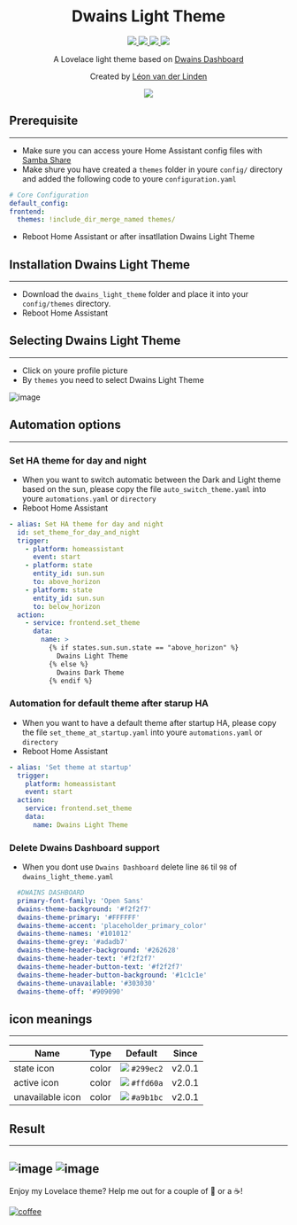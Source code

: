 <h1 align="center">Dwains Light Theme</h1> 


<p align="center">
  <a href="https://github.com/LRvdLinden/dwains_light_theme">
    <img src="https://img.shields.io/github/v/release/LRvdLinden/dwains_light_theme" />
  </a>
      <a href="https://github.com/LRvdLinden/dwains_light_theme">
    <img src="https://img.shields.io/github/downloads/LRvdLinden/dwains_light_theme/latest/total?color=purple&label=%20release%20Downloads" />
  </a>
    <a href="https://github.com/LRvdLinden/">
    <img src="https://img.shields.io/github/followers/LRvdLinden?style=social" />
  </a>
    </a>
    <a href="https://discord.gg/7yt64uX">
    <img src="https://img.shields.io/discord/688401603811999885" />
  </a>
</p>

<p align="center">A Lovelace light theme based on <a href=https://github.com/dwainscheeren/dwains-lovelace-dashboard>Dwains Dashboard</a></p>
<p align="center">Created by <a href="https://github.com/LRvdLinden">Léon van der Linden</a></p> 

<p align="center">
  <img src="https://user-images.githubusercontent.com/77990847/114995388-0e7c9880-9e9e-11eb-813b-ac55fb055534.png" />
</p>


## Prerequisite
---
- Make sure you can access youre Home Assistant config files with [Samba Share](https://www.youtube.com/watch?v=udqY2CYzYGk)
- Make shure you have created a `themes` folder in youre `config/` directory and added the following code to youre `configuration.yaml`
```yaml
# Core Configuration
default_config:
frontend:
  themes: !include_dir_merge_named themes/
```
- Reboot Home Assistant or after insatllation Dwains Light Theme

## Installation Dwains Light Theme
---
- Download the `dwains_light_theme` folder and place it into your `config/themes` directory.
- Reboot Home Assistant

## Selecting Dwains Light Theme
---
- Click on youre profile picture
- By `themes` you need to select Dwains Light Theme 

![image](https://user-images.githubusercontent.com/77990847/115010504-cbc2bc80-9ead-11eb-8611-a8a1740b7c76.png)


## Automation options
---
### Set HA theme for day and night
- When you want to switch automatic between the Dark and Light theme based on the sun, please copy the file `auto_switch_theme.yaml` into youre `automations.yaml` or `directory`
- Reboot Home Assistant
```yaml
- alias: Set HA theme for day and night
  id: set_theme_for_day_and_night
  trigger:
    - platform: homeassistant
      event: start
    - platform: state
      entity_id: sun.sun
      to: above_horizon
    - platform: state
      entity_id: sun.sun
      to: below_horizon
  action:
    - service: frontend.set_theme
      data:
        name: >
          {% if states.sun.sun.state == "above_horizon" %}
            Dwains Light Theme
          {% else %}
            Dwains Dark Theme
          {% endif %}
```
### Automation for default theme after starup HA
- When you want to have a default theme after startup HA, please copy the file `set_theme_at_startup.yaml` into youre `automations.yaml` or `directory`
- Reboot Home Assistant
```yaml
- alias: 'Set theme at startup'
  trigger:
    platform: homeassistant
    event: start
  action:
    service: frontend.set_theme
    data:
      name: Dwains Light Theme
```
### Delete Dwains Dashboard support
- When you dont use `Dwains Dashboard` delete line `86` til `98` of `dwains_light_theme.yaml`
```yaml
  #DWAINS DASHBOARD
  primary-font-family: 'Open Sans'
  dwains-theme-background: '#f2f2f7'
  dwains-theme-primary: '#FFFFFF'
  dwains-theme-accent: 'placeholder_primary_color'
  dwains-theme-names: '#101012'
  dwains-theme-grey: '#adadb7'
  dwains-theme-header-background: '#262628'
  dwains-theme-header-text: '#f2f2f7'
  dwains-theme-header-button-text: '#f2f2f7'
  dwains-theme-header-button-background: '#1c1c1e'
  dwains-theme-unavailable: '#303030'
  dwains-theme-off: '#909090' 
```
## icon meanings
---
| Name | Type | Default | Since | 
|------|:--------------:|:-------:|:-----:|
| state icon | color | ![ ](https://dummyimage.com/20x10/299ec2&amp;text=+) `#299ec2` |  v2.0.1
| active icon  | color | ![ ](https://dummyimage.com/20x10/ffd60a&amp;text=+) `#ffd60a` |  v2.0.1
| unavailable icon | color | ![ ](https://dummyimage.com/20x10/a9b1bc&amp;text=+) `#a9b1bc` |  v2.0.1

## Result
---
![image](https://user-images.githubusercontent.com/77990847/114995529-366bfc00-9e9e-11eb-929a-a19d4d4d494f.png)
![image](https://user-images.githubusercontent.com/77990847/114995357-04f33080-9e9e-11eb-951f-2588ec75bb2b.png)
---
Enjoy my Lovelace theme? Help me out for a couple of :beers: or a :coffee:!

[![coffee](https://www.buymeacoffee.com/assets/img/custom_images/black_img.png)](https://www.buymeacoffee.com/LRvdLinden)
